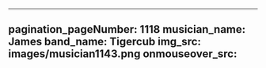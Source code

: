 ------
pagination_pageNumber: 1118
musician_name: James
band_name: Tigercub
img_src: images/musician1143.png
onmouseover_src: 
------